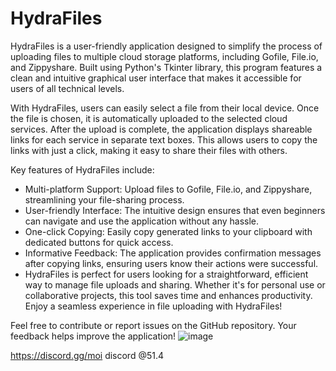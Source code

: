 # HydraFiles 
HydraFiles is a user-friendly application designed to simplify the process of uploading files to multiple cloud storage platforms, including Gofile, File.io, and Zippyshare. Built using Python's Tkinter library, this program features a clean and intuitive graphical user interface that makes it accessible for users of all technical levels.

With HydraFiles, users can easily select a file from their local device. Once the file is chosen, it is automatically uploaded to the selected cloud services. After the upload is complete, the application displays shareable links for each service in separate text boxes. This allows users to copy the links with just a click, making it easy to share their files with others.

Key features of HydraFiles include:

- Multi-platform Support: Upload files to Gofile, File.io, and Zippyshare, streamlining your file-sharing process.
- User-friendly Interface: The intuitive design ensures that even beginners can navigate and use the application without any hassle.
- One-click Copying: Easily copy generated links to your clipboard with dedicated buttons for quick access.
- Informative Feedback: The application provides confirmation messages after copying links, ensuring users know their actions were successful.
- HydraFiles is perfect for users looking for a straightforward, efficient way to manage file uploads and sharing. Whether it's for personal use or collaborative projects, this tool saves time and enhances productivity. Enjoy a seamless experience in file uploading with HydraFiles! 

Feel free to contribute or report issues on the GitHub repository. Your feedback helps improve the application!
              ![image](https://github.com/user-attachments/assets/b3ea71ad-45d5-42b4-9fb0-7e23f99bc2e2)

https://discord.gg/moi
discord @51.4

